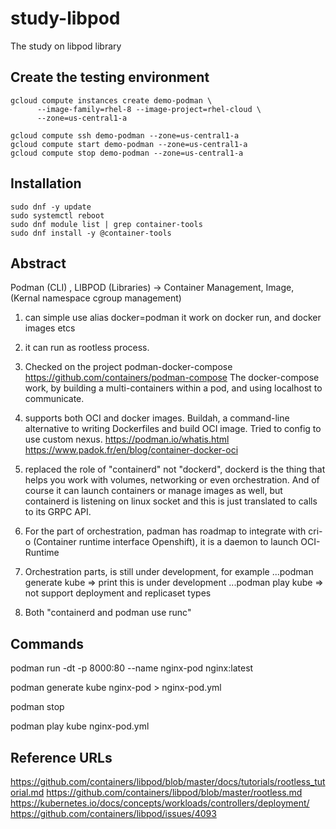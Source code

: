 # study-libpod
The study on libpod library

## Create the testing environment
```
gcloud compute instances create demo-podman \
      --image-family=rhel-8 --image-project=rhel-cloud \
      --zone=us-central1-a

gcloud compute ssh demo-podman --zone=us-central1-a 
gcloud compute start demo-podman --zone=us-central1-a 
gcloud compute stop demo-podman --zone=us-central1-a 
```

## Installation
```
sudo dnf -y update
sudo systemctl reboot
sudo dnf module list | grep container-tools
sudo dnf install -y @container-tools  
```

## Abstract
Podman (CLI) , LIBPOD (Libraries) -> Container Management, Image, (Kernal namespace cgroup management)
1. can simple use alias docker=podman
    it work on docker run, and docker images etcs
1. it can run as rootless process.

1. Checked on the project podman-docker-compose
    https://github.com/containers/podman-compose
    The docker-compose work, by building a multi-containers within a pod, and using localhost to communicate. 
1. supports both OCI and docker images. Buildah, a command-line alternative to writing Dockerfiles and build OCI image. Tried to config to use custom nexus.
		https://podman.io/whatis.html
		https://www.padok.fr/en/blog/container-docker-oci
1. replaced the role of "containerd" not "dockerd", dockerd is the thing that helps you work with volumes, networking or even orchestration. And of course it can launch containers or manage images as well, but containerd is listening on linux socket and this is just translated to calls to its GRPC API.
1. For the part of orchestration, padman has roadmap to integrate with cri-o (Container runtime interface Openshift), it is a daemon to launch OCI-Runtime
1. Orchestration parts, is still under development, for example 
...podman generate kube  => print this is under development
...podman play kube => not support deployment and replicaset types

6. Both "containerd and podman use runc"

## Commands
podman run -dt -p 8000:80 --name nginx-pod nginx:latest

podman generate kube nginx-pod  > nginx-pod.yml

podman stop 

podman play kube nginx-pod.yml

## Reference URLs
https://github.com/containers/libpod/blob/master/docs/tutorials/rootless_tutorial.md
https://github.com/containers/libpod/blob/master/rootless.md
https://kubernetes.io/docs/concepts/workloads/controllers/deployment/
https://github.com/containers/libpod/issues/4093
